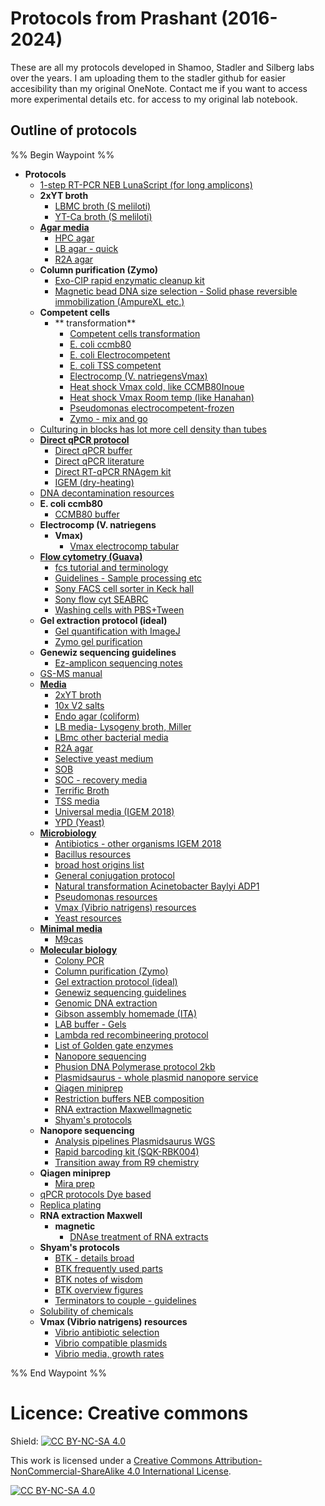 # Protocols from Prashant (2016-2024)
These are all my protocols developed in Shamoo, Stadler and Silberg labs over the years. I am uploading them to the stadler github for easier accesibility than my original OneNote. Contact me if you want to access more experimental details etc. for access to my original lab notebook. 

## Outline of protocols

%% Begin Waypoint %%
- **Protocols**
	- [1-step RT-PCR NEB LunaScript (for long amplicons)](1-step%20RT-PCR%20NEB%20LunaScript%20(for%20long%20amplicons).md)
	- **2xYT broth**
		- [LBMC broth (S meliloti)](LBMC%20broth%20(S%20meliloti).md)
		- [YT-Ca broth (S meliloti)](YT-Ca%20broth%20(S%20meliloti).md)
	- **[Agar media](Agar%20media.md)**
		- [HPC agar](HPC%20agar.md)
		- [LB agar - quick](LB%20agar%20-%20quick.md)
		- [R2A agar](R2A%20agar.md)
	- **Column purification (Zymo)**
		- [Exo-CIP rapid enzymatic cleanup kit](Exo-CIP%20rapid%20enzymatic%20cleanup%20kit.md)
		- [Magnetic bead DNA size selection - Solid phase reversible immobilization (AmpureXL etc.)](Magnetic%20bead%20DNA%20size%20selection%20-%20Solid%20phase%20reversible%20immobilization%20(AmpureXL%20etc.).md)
	- **Competent cells**
		- ** transformation**
			- [Competent cells  transformation](Competent%20cells%20%20transformation.md)
			- [E. coli ccmb80](E.%20coli%20ccmb80.md)
			- [E. coli Electrocompetent](E.%20coli%20Electrocompetent.md)
			- [E. coli TSS competent](E.%20coli%20TSS%20competent.md)
			- [Electrocomp (V. natriegensVmax)](Electrocomp%20(V.%20natriegensVmax).md)
			- [Heat shock Vmax  cold, like CCMB80Inoue](Heat%20shock%20Vmax%20%20cold,%20like%20CCMB80Inoue.md)
			- [Heat shock Vmax  Room temp (like Hanahan)](Heat%20shock%20Vmax%20%20Room%20temp%20(like%20Hanahan).md)
			- [Pseudomonas electrocompetent-frozen](Pseudomonas%20electrocompetent-frozen.md)
			- [Zymo - mix and go](Zymo%20-%20mix%20and%20go.md)
	- [Culturing in blocks has lot more cell density than tubes](Culturing%20in%20blocks%20has%20lot%20more%20cell%20density%20than%20tubes.md)
	- **[Direct qPCR protocol](Direct%20qPCR%20protocol.md)**
		- [Direct qPCR buffer](Direct%20qPCR%20buffer.md)
		- [Direct qPCR literature](Direct%20qPCR%20literature.md)
		- [Direct RT-qPCR RNAgem kit](Direct%20RT-qPCR%20RNAgem%20kit.md)
		- [IGEM (dry-heating)](IGEM%20(dry-heating).md)
	- [DNA decontamination resources](DNA%20decontamination%20resources.md)
	- **E. coli ccmb80**
		- [CCMB80 buffer](CCMB80%20buffer.md)
	- **Electrocomp (V. natriegens**
		- **Vmax)**
			- [Vmax electrocomp tabular](Vmax%20electrocomp%20tabular.md)
	- **[Flow cytometry (Guava)](Flow%20cytometry%20(Guava).md)**
		- [fcs tutorial and terminology](fcs%20tutorial%20and%20terminology.md)
		- [Guidelines - Sample processing etc](Guidelines%20-%20Sample%20processing%20etc.md)
		- [Sony FACS cell sorter in Keck hall](Sony%20FACS%20cell%20sorter%20in%20Keck%20hall.md)
		- [Sony flow cyt SEABRC](Sony%20flow%20cyt%20SEABRC.md)
		- [Washing cells with PBS+Tween](Washing%20cells%20with%20PBS+Tween.md)
	- **Gel extraction protocol (ideal)**
		- [Gel quantification with ImageJ](Gel%20quantification%20with%20ImageJ.md)
		- [Zymo gel purification](Zymo%20gel%20purification.md)
	- **Genewiz sequencing guidelines**
		- [Ez-amplicon sequencing notes](Ez-amplicon%20sequencing%20notes.md)
	- [GS-MS manual](GS-MS%20manual.md)
	- **[Media](Media.md)**
		- [2xYT broth](2xYT%20broth.md)
		- [10x V2 salts](10x%20V2%20salts.md)
		- [Endo agar (coliform)](Endo%20agar%20(coliform).md)
		- [LB media- Lysogeny broth, Miller](LB%20media-%20Lysogeny%20broth,%20Miller.md)
		- [LBmc  other bacterial media](LBmc%20%20other%20bacterial%20media.md)
		- [R2A agar](R2A%20agar.md)
		- [Selective yeast medium](Selective%20yeast%20medium.md)
		- [SOB](SOB.md)
		- [SOC - recovery media](SOC%20-%20recovery%20media.md)
		- [Terrific Broth](Terrific%20Broth.md)
		- [TSS media](TSS%20media.md)
		- [Universal media (IGEM 2018)](Universal%20media%20(IGEM%202018).md)
		- [YPD (Yeast)](YPD%20(Yeast).md)
	- **[Microbiology](Microbiology.md)**
		- [Antibiotics - other organisms  IGEM 2018](Antibiotics%20-%20other%20organisms%20%20IGEM%202018.md)
		- [Bacillus resources](Bacillus%20resources.md)
		- [broad host origins list](broad%20host%20origins%20list.md)
		- [General conjugation protocol](General%20conjugation%20protocol.md)
		- [Natural transformation  Acinetobacter Baylyi ADP1](Natural%20transformation%20%20Acinetobacter%20Baylyi%20ADP1.md)
		- [Pseudomonas resources](Pseudomonas%20resources.md)
		- [Vmax (Vibrio natrigens) resources](Vmax%20(Vibrio%20natrigens)%20resources.md)
		- [Yeast resources](Yeast%20resources.md)
	- **[Minimal media](Minimal%20media.md)**
		- [M9cas](M9cas.md)
	- **[Molecular biology](Molecular%20biology.md)**
		- [Colony PCR](Colony%20PCR.md)
		- [Column purification (Zymo)](Column%20purification%20(Zymo).md)
		- [Gel extraction protocol (ideal)](Gel%20extraction%20protocol%20(ideal).md)
		- [Genewiz sequencing guidelines](Genewiz%20sequencing%20guidelines.md)
		- [Genomic DNA extraction](Genomic%20DNA%20extraction.md)
		- [Gibson assembly homemade (ITA)](Gibson%20assembly%20homemade%20(ITA).md)
		- [LAB buffer - Gels](LAB%20buffer%20-%20Gels.md)
		- [Lambda red recombineering protocol](Lambda%20red%20recombineering%20protocol.md)
		- [List of Golden gate enzymes](List%20of%20Golden%20gate%20enzymes.md)
		- [Nanopore sequencing](Nanopore%20sequencing.md)
		- [Phusion DNA Polymerase protocol 2kb](Phusion%20DNA%20Polymerase%20protocol%202kb.md)
		- [Plasmidsaurus - whole plasmid nanopore service](Plasmidsaurus%20-%20whole%20plasmid%20nanopore%20service.md)
		- [Qiagen miniprep](Qiagen%20miniprep.md)
		- [Restriction buffers NEB composition](Restriction%20buffers%20NEB%20composition.md)
		- [RNA extraction Maxwellmagnetic](RNA%20extraction%20Maxwellmagnetic.md)
		- [Shyam's protocols](Shyam's%20protocols.md)
	- **Nanopore sequencing**
		- [Analysis pipelines  Plasmidsaurus WGS](Analysis%20pipelines%20%20Plasmidsaurus%20WGS.md)
		- [Rapid barcoding kit (SQK-RBK004)](Rapid%20barcoding%20kit%20(SQK-RBK004).md)
		- [Transition away from R9 chemistry](Transition%20away%20from%20R9%20chemistry.md)
	- **Qiagen miniprep**
		- [Mira prep](Mira%20prep.md)
	- [qPCR protocols  Dye based](qPCR%20protocols%20%20Dye%20based.md)
	- [Replica plating](Replica%20plating.md)
	- **RNA extraction Maxwell**
		- **magnetic**
			- [DNAse treatment of RNA extracts](DNAse%20treatment%20of%20RNA%20extracts.md)
	- **Shyam's protocols**
		- [BTK - details broad](BTK%20-%20details%20broad.md)
		- [BTK frequently used parts](BTK%20frequently%20used%20parts.md)
		- [BTK notes of wisdom](BTK%20notes%20of%20wisdom.md)
		- [BTK overview figures](BTK%20overview%20figures.md)
		- [Terminators to couple - guidelines](Terminators%20to%20couple%20-%20guidelines.md)
	- [Solubility of chemicals](Solubility%20of%20chemicals.md)
	- **Vmax (Vibrio natrigens) resources**
		- [Vibrio antibiotic selection](Vibrio%20antibiotic%20selection.md)
		- [Vibrio compatible plasmids](Vibrio%20compatible%20plasmids.md)
		- [Vibrio media, growth rates](Vibrio%20media,%20growth%20rates.md)

%% End Waypoint %%


# Licence: Creative commons
Shield: [![CC BY-NC-SA 4.0][cc-by-nc-sa-shield]][cc-by-nc-sa]

This work is licensed under a
[Creative Commons Attribution-NonCommercial-ShareAlike 4.0 International License][cc-by-nc-sa].

[![CC BY-NC-SA 4.0][cc-by-nc-sa-image]][cc-by-nc-sa]

[cc-by-nc-sa]: http://creativecommons.org/licenses/by-nc-sa/4.0/
[cc-by-nc-sa-image]: https://licensebuttons.net/l/by-nc-sa/4.0/88x31.png
[cc-by-nc-sa-shield]: https://img.shields.io/badge/License-CC%20BY--NC--SA%204.0-lightgrey.svg